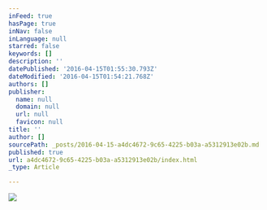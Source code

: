 ```yaml
---
inFeed: true
hasPage: true
inNav: false
inLanguage: null
starred: false
keywords: []
description: ''
datePublished: '2016-04-15T01:55:30.793Z'
dateModified: '2016-04-15T01:54:21.768Z'
authors: []
publisher:
  name: null
  domain: null
  url: null
  favicon: null
title: ''
author: []
sourcePath: _posts/2016-04-15-a4dc4672-9c65-4225-b03a-a5312913e02b.md
published: true
url: a4dc4672-9c65-4225-b03a-a5312913e02b/index.html
_type: Article

---
```

![](https://the-grid-user-content.s3-us-west-2.amazonaws.com/c3ec62ae-f601-4340-916a-fb82a704b9b9.png)
